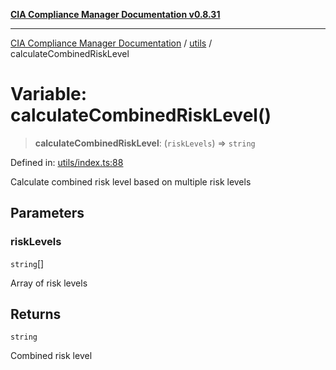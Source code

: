 [**CIA Compliance Manager Documentation v0.8.31**](../../README.md)

***

[CIA Compliance Manager Documentation](../../modules.md) / [utils](../README.md) / calculateCombinedRiskLevel

# Variable: calculateCombinedRiskLevel()

> **calculateCombinedRiskLevel**: (`riskLevels`) => `string`

Defined in: [utils/index.ts:88](https://github.com/Hack23/cia-compliance-manager/blob/85c025371255f412469ec0119911b7cb143a6212/src/utils/index.ts#L88)

Calculate combined risk level based on multiple risk levels

## Parameters

### riskLevels

`string`[]

Array of risk levels

## Returns

`string`

Combined risk level
